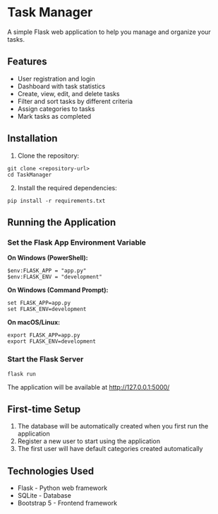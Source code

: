 # Task Manager

A simple Flask web application to help you manage and organize your tasks.

## Features

- User registration and login
- Dashboard with task statistics
- Create, view, edit, and delete tasks
- Filter and sort tasks by different criteria
- Assign categories to tasks
- Mark tasks as completed

## Installation

1. Clone the repository:
```
git clone <repository-url>
cd TaskManager
```

2. Install the required dependencies:
```
pip install -r requirements.txt
```

## Running the Application

### Set the Flask App Environment Variable

**On Windows (PowerShell):**
```
$env:FLASK_APP = "app.py"
$env:FLASK_ENV = "development"
```

**On Windows (Command Prompt):**
```
set FLASK_APP=app.py
set FLASK_ENV=development
```

**On macOS/Linux:**
```
export FLASK_APP=app.py
export FLASK_ENV=development
```

### Start the Flask Server

```
flask run
```

The application will be available at http://127.0.0.1:5000/

## First-time Setup

1. The database will be automatically created when you first run the application
2. Register a new user to start using the application
3. The first user will have default categories created automatically

## Technologies Used

- Flask - Python web framework
- SQLite - Database
- Bootstrap 5 - Frontend framework 